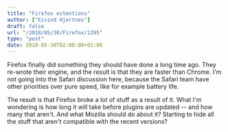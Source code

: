 ```yaml
---
title: "Firefox extentions"
author: ["Eivind Hjertnes"]
draft: false
url: "/2018/05/30/Firefox/1395"
type: "post"
date: 2018-05-30T02:00:00+02:00
---
```


Firefox finally did something they should have done a long time ago.
They re-wrote their engine, and the result is that they are faster than
Chrome. I'm not going into the Safari discussion here, because the
Safari team have other priorities over pure speed, like for example
battery life.

The result is that Firefox broke a lot of stuff as a result of it. What
I'm wondering is how long it will take before plugins are updated -- and
how many that aren't. And what Mozilla should do about it? Starting to
hide all the stuff that aren't compatible with the recent versions?
